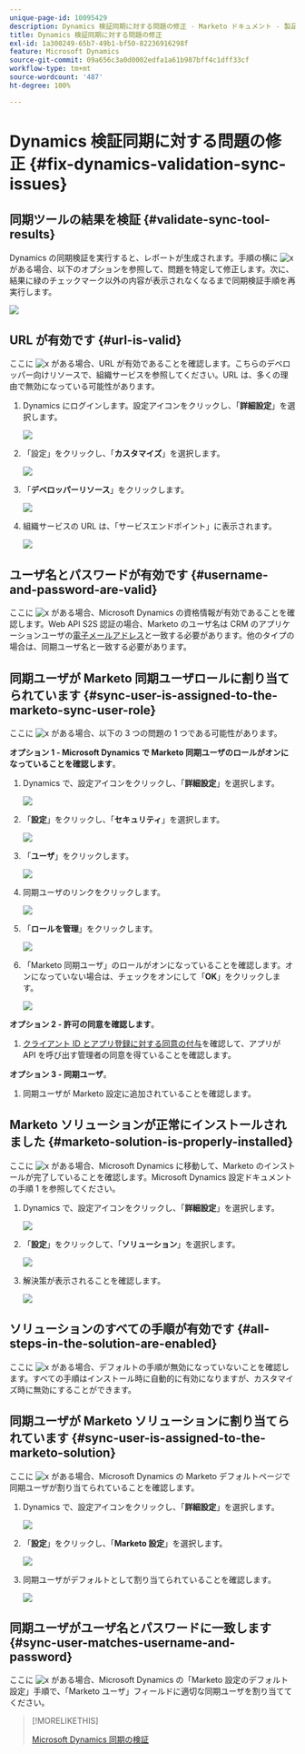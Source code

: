 ```yaml
---
unique-page-id: 10095429
description: Dynamics 検証同期に対する問題の修正 - Marketo ドキュメント - 製品ドキュメント
title: Dynamics 検証同期に対する問題の修正
exl-id: 1a300249-65b7-49b1-bf50-82236916298f
feature: Microsoft Dynamics
source-git-commit: 09a656c3a0d0002edfa1a61b987bff4c1dff33cf
workflow-type: tm+mt
source-wordcount: '487'
ht-degree: 100%

---
```


# Dynamics 検証同期に対する問題の修正 {#fix-dynamics-validation-sync-issues}

## 同期ツールの結果を検証 {#validate-sync-tool-results}

Dynamics の同期検証を実行すると、レポートが生成されます。手順の横に ![x](assets/delete.png) がある場合、以下のオプションを参照して、問題を特定して修正します。次に、結果に緑のチェックマーク以外の内容が表示されなくなるまで同期検証手順を再実行します。

![](assets/image2015-9-22-15-3a58-3a12.png)

## URL が有効です {#url-is-valid}

ここに ![x](assets/delete.png) がある場合、URL が有効であることを確認します。こちらのデベロッパー向けリソースで、組織サービスを参照してください。URL は、多くの理由で無効になっている可能性があります。

1. Dynamics にログインします。設定アイコンをクリックし、「**詳細設定**」を選択します。

   ![](assets/one.png)

1. 「設定」をクリックし、「**カスタマイズ**」を選択します。

   ![](assets/two.png)

1. 「**デベロッパーリソース**」をクリックします。

   ![](assets/three.png)

1. 組織サービスの URL は、「サービスエンドポイント」に表示されます。

   ![](assets/four.png)

## ユーザ名とパスワードが有効です {#username-and-password-are-valid}

ここに ![x](assets/delete.png) がある場合、Microsoft Dynamics の資格情報が有効であることを確認します。Web API S2S 認証の場合、Marketo のユーザ名は CRM のアプリケーションユーザの[電子メールアドレス](https://docs.microsoft.com/ja-jp/power-platform/admin/manage-application-users#view-or-edit-the-details-of-an-application-user)と一致する必要があります。他のタイプの場合は、同期ユーザ名と一致する必要があります。

## 同期ユーザが Marketo 同期ユーザロールに割り当てられています {#sync-user-is-assigned-to-the-marketo-sync-user-role}

ここに ![x](assets/delete.png) がある場合、以下の 3 つの問題の 1 つである可能性があります。

**オプション 1 - Microsoft Dynamics で Marketo 同期ユーザのロールがオンになっていることを確認します**。

1. Dynamics で、設定アイコンをクリックし、「**詳細設定**」を選択します。

   ![](assets/one.png)

1. 「**設定**」をクリックし、「**セキュリティ**」を選択します。

   ![](assets/six.png)

1. 「**ユーザ**」をクリックします。

   ![](assets/image2015-9-24-9-3a47-3a25.png)

1. 同期ユーザのリンクをクリックします。

   ![](assets/seven.png)

1. 「**ロールを管理**」をクリックします。

   ![](assets/eight.png)

1. 「Marketo 同期ユーザ」のロールがオンになっていることを確認します。オンになっていない場合は、チェックをオンにして「**OK**」をクリックします。

   ![](assets/image2015-9-24-9-3a59-3a21.png)

**オプション 2 - 許可の同意を確認します**。

1. [クライアント ID とアプリ登録に対する同意の付与](/help/marketo/product-docs/crm-sync/microsoft-dynamics-sync/sync-setup/grant-consent-for-client-id-and-app-registration.md)を確認して、アプリが API を呼び出す管理者の同意を得ていることを確認します。

**オプション 3 - 同期ユーザ**。

1. 同期ユーザが Marketo 設定に追加されていることを確認します。

## Marketo ソリューションが正常にインストールされました {#marketo-solution-is-properly-installed}

ここに ![x](assets/delete.png) がある場合、Microsoft Dynamics に移動して、Marketo のインストールが完了していることを確認します。Microsoft Dynamics 設定ドキュメントの手順 1 を参照してください。

1. Dynamics で、設定アイコンをクリックし、「**詳細設定**」を選択します。

   ![](assets/one.png)

1. 「**設定**」をクリックして、「**ソリューション**」を選択します。

   ![](assets/eleven.png)

1. 解決策が表示されることを確認します。

   ![](assets/twelve.png)

## ソリューションのすべての手順が有効です {#all-steps-in-the-solution-are-enabled}

ここに ![x](assets/delete.png) がある場合、デフォルトの手順が無効になっていないことを確認します。すべての手順はインストール時に自動的に有効になりますが、カスタマイズ時に無効にすることができます。

## 同期ユーザが Marketo ソリューションに割り当てられています {#sync-user-is-assigned-to-the-marketo-solution}

ここに ![x](assets/delete.png) がある場合、Microsoft Dynamics の Marketo デフォルトページで同期ユーザが割り当てられていることを確認します。

1. Dynamics で、設定アイコンをクリックし、「**詳細設定**」を選択します。

   ![](assets/one.png)

1. 「**設定**」をクリックし、「**Marketo 設定**」を選択します。

   ![](assets/thirteen.png)

1. 同期ユーザがデフォルトとして割り当てられていることを確認します。

   ![](assets/fourteen.png)

## 同期ユーザがユーザ名とパスワードに一致します {#sync-user-matches-username-and-password}

ここに ![x](assets/delete.png) がある場合、Microsoft Dynamics の「Marketo 設定のデフォルト設定」手順で、「Marketo ユーザ」フィールドに適切な同期ユーザを割り当ててください。

>[!MORELIKETHIS]
>
>[Microsoft Dynamics 同期の検証](/help/marketo/product-docs/crm-sync/microsoft-dynamics-sync/sync-setup/validate-microsoft-dynamics-sync.md)
